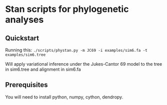 # Stan scripts for phylogenetic analyses

## Quickstart

Running this:
`./scripts/phystan.py -m JC69 -i examples/sim6.fa -t examples/sim6.tree`

Will apply variational inference under the Jukes-Cantor 69 model to the tree in sim6.tree and alignment in sim6.fa

## Prerequisites

You will need to install python, numpy, cython, dendropy.
